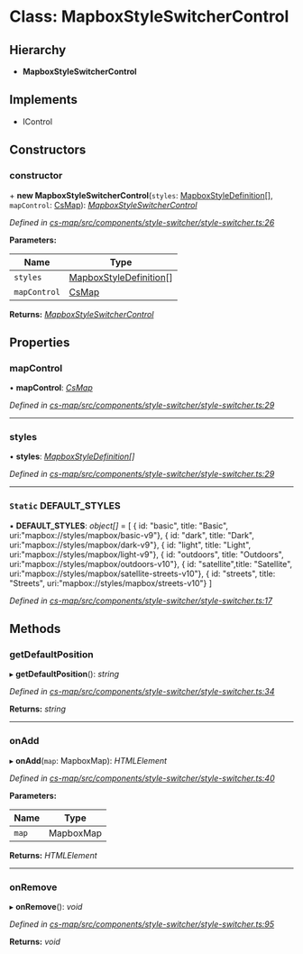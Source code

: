 # Class: MapboxStyleSwitcherControl

## Hierarchy

* **MapboxStyleSwitcherControl**

## Implements

* IControl

## Constructors

###  constructor

\+ **new MapboxStyleSwitcherControl**(`styles`: [MapboxStyleDefinition](../modules/_cs_map_src_components_style_switcher_style_switcher_.md#mapboxstyledefinition)[], `mapControl`: [CsMap](_cs_map_src_components_cs_map_cs_map_.csmap.md)): *[MapboxStyleSwitcherControl](_cs_map_src_components_style_switcher_style_switcher_.mapboxstyleswitchercontrol.md)*

*Defined in [cs-map/src/components/style-switcher/style-switcher.ts:26](https://github.com/RichardHovenkamp/csnext/blob/d817caa/packages/cs-map/src/components/style-switcher/style-switcher.ts#L26)*

**Parameters:**

Name | Type |
------ | ------ |
`styles` | [MapboxStyleDefinition](../modules/_cs_map_src_components_style_switcher_style_switcher_.md#mapboxstyledefinition)[] |
`mapControl` | [CsMap](_cs_map_src_components_cs_map_cs_map_.csmap.md) |

**Returns:** *[MapboxStyleSwitcherControl](_cs_map_src_components_style_switcher_style_switcher_.mapboxstyleswitchercontrol.md)*

## Properties

###  mapControl

• **mapControl**: *[CsMap](_cs_map_src_components_cs_map_cs_map_.csmap.md)*

*Defined in [cs-map/src/components/style-switcher/style-switcher.ts:29](https://github.com/RichardHovenkamp/csnext/blob/d817caa/packages/cs-map/src/components/style-switcher/style-switcher.ts#L29)*

___

###  styles

• **styles**: *[MapboxStyleDefinition](../modules/_cs_map_src_components_style_switcher_style_switcher_.md#mapboxstyledefinition)[]*

*Defined in [cs-map/src/components/style-switcher/style-switcher.ts:29](https://github.com/RichardHovenkamp/csnext/blob/d817caa/packages/cs-map/src/components/style-switcher/style-switcher.ts#L29)*

___

### `Static` DEFAULT_STYLES

▪ **DEFAULT_STYLES**: *object[]* =  [
        { id: "basic", title: "Basic", uri:"mapbox://styles/mapbox/basic-v9"},
        { id: "dark", title: "Dark", uri:"mapbox://styles/mapbox/dark-v9"},
        { id: "light", title: "Light", uri:"mapbox://styles/mapbox/light-v9"},
        { id: "outdoors", title: "Outdoors", uri:"mapbox://styles/mapbox/outdoors-v10"},
        { id: "satellite",title: "Satellite", uri:"mapbox://styles/mapbox/satellite-streets-v10"},
        { id: "streets", title: "Streets", uri:"mapbox://styles/mapbox/streets-v10"}
    ]

*Defined in [cs-map/src/components/style-switcher/style-switcher.ts:17](https://github.com/RichardHovenkamp/csnext/blob/d817caa/packages/cs-map/src/components/style-switcher/style-switcher.ts#L17)*

## Methods

###  getDefaultPosition

▸ **getDefaultPosition**(): *string*

*Defined in [cs-map/src/components/style-switcher/style-switcher.ts:34](https://github.com/RichardHovenkamp/csnext/blob/d817caa/packages/cs-map/src/components/style-switcher/style-switcher.ts#L34)*

**Returns:** *string*

___

###  onAdd

▸ **onAdd**(`map`: MapboxMap): *HTMLElement*

*Defined in [cs-map/src/components/style-switcher/style-switcher.ts:40](https://github.com/RichardHovenkamp/csnext/blob/d817caa/packages/cs-map/src/components/style-switcher/style-switcher.ts#L40)*

**Parameters:**

Name | Type |
------ | ------ |
`map` | MapboxMap |

**Returns:** *HTMLElement*

___

###  onRemove

▸ **onRemove**(): *void*

*Defined in [cs-map/src/components/style-switcher/style-switcher.ts:95](https://github.com/RichardHovenkamp/csnext/blob/d817caa/packages/cs-map/src/components/style-switcher/style-switcher.ts#L95)*

**Returns:** *void*
